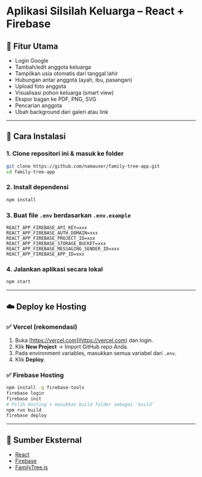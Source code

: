 
# Aplikasi Silsilah Keluarga – React + Firebase

## 🧩 Fitur Utama
- Login Google
- Tambah/edit anggota keluarga
- Tampilkan usia otomatis dari tanggal lahir
- Hubungan antar anggota (ayah, ibu, pasangan)
- Upload foto anggota
- Visualisasi pohon keluarga (smart view)
- Ekspor bagan ke PDF, PNG, SVG
- Pencarian anggota
- Ubah background dari galeri atau link

---

## 🚀 Cara Instalasi

### 1. Clone repositori ini & masuk ke folder
```bash
git clone https://github.com/namauser/family-tree-app.git
cd family-tree-app
```

### 2. Install dependensi
```bash
npm install
```

### 3. Buat file `.env` berdasarkan `.env.example`
```env
REACT_APP_FIREBASE_API_KEY=xxx
REACT_APP_FIREBASE_AUTH_DOMAIN=xxx
REACT_APP_FIREBASE_PROJECT_ID=xxx
REACT_APP_FIREBASE_STORAGE_BUCKET=xxx
REACT_APP_FIREBASE_MESSAGING_SENDER_ID=xxx
REACT_APP_FIREBASE_APP_ID=xxx
```

### 4. Jalankan aplikasi secara lokal
```bash
npm start
```

---

## ☁️ Deploy ke Hosting

### ✅ Vercel (rekomendasi)
1. Buka [https://vercel.com](https://vercel.com) dan login.
2. Klik **New Project** → Import GitHub repo Anda.
3. Pada environment variables, masukkan semua variabel dari `.env`.
4. Klik **Deploy**.

### ✅ Firebase Hosting
```bash
npm install -g firebase-tools
firebase login
firebase init
# Pilih Hosting + masukkan build folder sebagai 'build'
npm run build
firebase deploy
```

---

## 🔗 Sumber Eksternal
- [React](https://reactjs.org)
- [Firebase](https://firebase.google.com)
- [FamilyTree.js](https://balkangraph.com/OrgChartJS)

